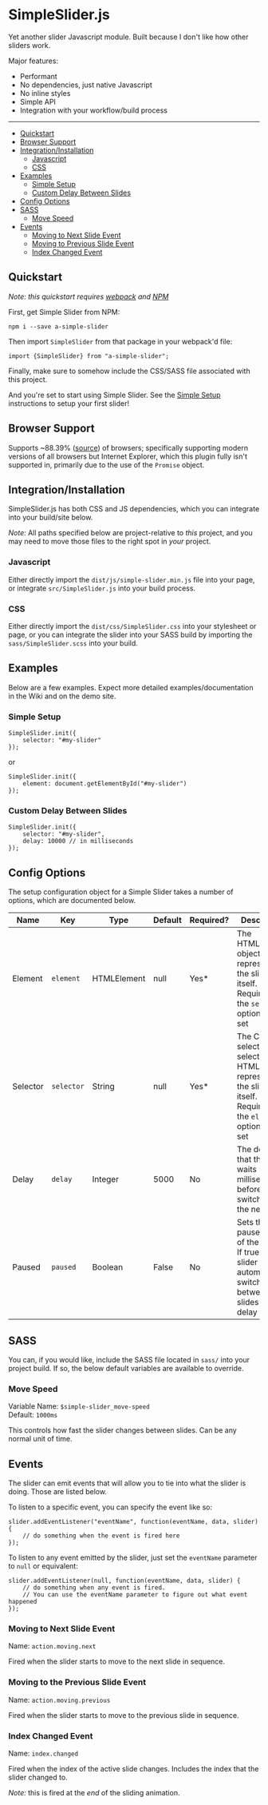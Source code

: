 # SimpleSlider.js

Yet another slider Javascript module. Built because I don't like how other
sliders work.

Major features:

 - Performant
 - No dependencies, just native Javascript
 - No inline styles
 - Simple API
 - Integration with your workflow/build process

---

 - [Quickstart](#quickstart)
 - [Browser Support](#browser-support)
 - [Integration/Installation](#integrationinstallation)
   - [Javascript](#javascript)
   - [CSS](#css)
 - [Examples](#examples)
   - [Simple Setup](#simple-setup)
   - [Custom Delay Between Slides](#custom-delay-between-slides)
 - [Config Options](#config-options)
 - [SASS](#sass)
   - [Move Speed](#move-speed)
 - [Events](#events)
   - [Moving to Next Slide Event](#moving-to-next-slide-event)
   - [Moving to Previous Slide Event](#moving-to-previous-slide-event)
   - [Index Changed Event](#index-changed-event)

## Quickstart

*Note: this quickstart requires [webpack](https://webpack.github.io/) and
[NPM](https://www.npmjs.com/)*

First, get Simple Slider from NPM:

```
npm i --save a-simple-slider
```

Then import `SimpleSlider` from that package in your webpack'd file:

```
import {SimpleSlider} from "a-simple-slider";
```

Finally, make sure to somehow include the CSS/SASS file associated with this
project.

And you're set to start using Simple Slider. See the
[Simple Setup](#simple-setup) instructions to setup your first slider!

## Browser Support

Supports ~88.39% ([source](http://caniuse.com/#search=Promise)) of browsers;
specifically supporting modern versions of all browsers but Internet Explorer,
which this plugin fully isn't supported in, primarily due to the use of the
`Promise` object.

## Integration/Installation

SimpleSlider.js has both CSS and JS dependencies, which you can integrate into
your build/site below.

*Note:* All paths specified below are project-relative to *this* project, and
you may need to move those files to the right spot in *your* project.

### Javascript

Either directly import the `dist/js/simple-slider.min.js` file into your page,
or integrate `src/SimpleSlider.js` into your build process.

### CSS

Either directly import the `dist/css/SimpleSlider.css` into your stylesheet or
page, or you can integrate the slider into your SASS build by importing the
`sass/SimpleSlider.scss` into your build.

## Examples

Below are a few examples. Expect more detailed examples/documentation in the
Wiki and on the demo site.

### Simple Setup

```
SimpleSlider.init({
    selector: "#my-slider"
});
```
or
```
SimpleSlider.init({
    element: document.getElementById("#my-slider")
});
```

### Custom Delay Between Slides

```
SimpleSlider.init({
    selector: "#my-slider",
    delay: 10000 // in milliseconds
});
```

## Config Options

The setup configuration object for a Simple Slider takes a number of options,
which are documented below.

| Name | Key | Type | Default | Required? | Description |
| ---- | --- | ---- | ------- | --------- | ----------- |
| Element | `element` | HTMLElement | null | Yes* | The HTMLElement object representing the slider itself. Required if the `selector` option isn't set |
| Selector | `selector` | String | null | Yes* | The CSS selector that selects the HTMLElement representing the slider itself. Required if the `element` option isn't set |
| Delay | `delay` | Integer | 5000 | No | The delay that the slider waits (in milliseconds) before switching to the next slide |
| Paused | `paused` | Boolean | False | No | Sets the paused state of the Slider. If true, the slider will not automatically switch between slides after a delay |

## SASS

You can, if you would like, include the SASS file located in `sass/` into your
project build. If so, the below default variables are available to override.

### Move Speed

Variable Name: `$simple-slider_move-speed`<br />
Default: `1000ms`

This controls how fast the slider changes between slides. Can be any normal
unit of time.

## Events

The slider can emit events that will allow you to tie into what the slider is
doing. Those are listed below.

To listen to a specific event, you can specify the event like so:

```
slider.addEventListener("eventName", function(eventName, data, slider) {
    // do something when the event is fired here
});
```

To listen to any event emitted by the slider, just set the `eventName` parameter
to `null` or equivalent:

```
slider.addEventListener(null, function(eventName, data, slider) {
    // do something when any event is fired.
    // You can use the eventName parameter to figure out what event happened
});
```

### Moving to Next Slide Event

Name: `action.moving.next`

Fired when the slider starts to move to the next slide in sequence.

### Moving to the Previous Slide Event

Name: `action.moving.previous`

Fired when the slider starts to move to the previous slide in sequence.

### Index Changed Event

Name: `index.changed`

Fired when the index of the active slide changes. Includes the index that the
slider changed to.

*Note:* this is fired at the *end* of the sliding animation.
